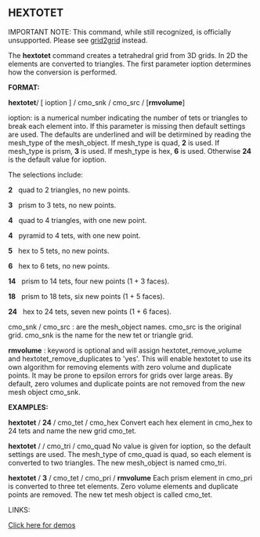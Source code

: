 
HEXTOTET
--------

IMPORTANT NOTE: This command, while still recognized, is officially unsupported. Please see [grid2grid](GRID2GRID.md) instead.

 The **hextotet** command creates a tetrahedral grid from 3D grids. In
 2D the elements are converted to triangles. The first parameter
 ioption determines how the conversion is performed.

**FORMAT:**

 **hextotet**/ [ ioption ] / cmo\_snk / cmo\_src / [**rmvolume**]

ioption: is a numerical number indicating the number of tets or
triangles to break each element into. If this parameter is missing then
default settings are used. The defaults are underlined and will be
detirmined by reading the mesh\_type of the mesh\_object. If mesh\_type
is quad, **2** is used. If mesh\_type is prism, **3** is used. If
mesh\_type is hex, **6** is used. Otherwise **24** is the default value
for ioption.

The selections include:

 **2**   quad to 2 triangles, no new points.

 **3**   prism to 3 tets, no new points.

 **4**   quad to 4 triangles, with one new point.

 **4**   pyramid to 4 tets, with one new point.

 **5**   hex to 5 tets, no new points.

 **6**   hex to 6 tets, no new points.

 **14**   prism to 14 tets, four new points (1 + 3 faces).

 **18**   prism to 18 tets, six new points (1 + 5 faces).

 **24**   hex to 24 tets, seven new points (1 + 6 faces).


cmo\_snk / cmo\_src : are the mesh\_object names. cmo\_src is the
original grid. cmo\_snk is the name for the new tet or triangle grid.

**rmvolume** : keyword is optional and will assign
hextotet\_remove\_volume and hextotet\_remove\_duplicates to 'yes'. This
will enable hextotet to use its own algorithm for removing elements with
zero volume and duplicate points. It may be prone to epsilon errors for
grids over large areas. By default, zero volumes and duplicate points
are not removed from the new mesh object cmo\_snk.




**EXAMPLES:**

 **hextotet** / **24** / cmo\_tet / cmo\_hex
 Convert each hex element in cmo\_hex to 24 tets and name the new grid
 cmo\_tet.
 

 **hextotet** / / cmo\_tri / cmo\_quad
 No value is given for ioption, so the default settings are used. The
 mesh\_type of cmo\_quad is quad, so each element is converted to two
 triangles. The new mesh\_object is named cmo\_tri.
 

 **hextotet** / **3** / cmo\_tet / cmo\_pri / **rmvolume**
 Each prism element in cmo\_pri is converted to three tet elements.
 Zero volume elements and duplicate points are removed. The new tet
 mesh object is called cmo\_tet.

LINKS:

 [Click here for demos](../demos/main_hextet.md)
